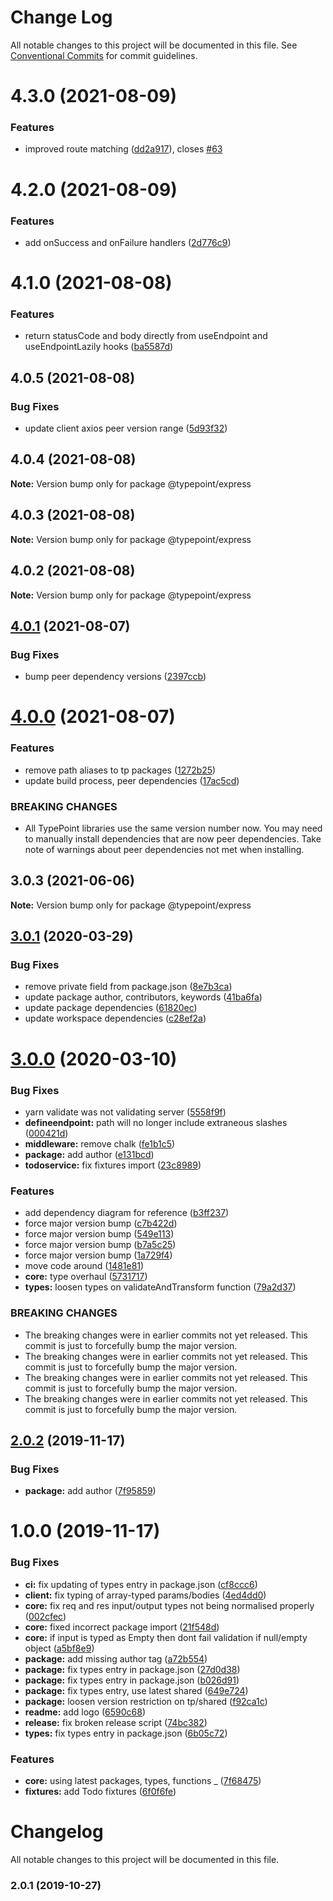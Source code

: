 # Change Log

All notable changes to this project will be documented in this file.
See [Conventional Commits](https://conventionalcommits.org) for commit guidelines.

# 4.3.0 (2021-08-09)


### Features

* improved route matching ([dd2a917](https://github.com/typepoint/typepoint/commit/dd2a917ec1e6becdf579ca51014f59bff123b247)), closes [#63](https://github.com/typepoint/typepoint/issues/63)





# 4.2.0 (2021-08-09)


### Features

* add onSuccess and onFailure handlers ([2d776c9](https://github.com/typepoint/typepoint/commit/2d776c980a854412a259134d7f6fed06da174e17))





# 4.1.0 (2021-08-08)


### Features

* return statusCode and body directly from useEndpoint and useEndpointLazily hooks ([ba5587d](https://github.com/typepoint/typepoint/commit/ba5587d8209d7537d284de22291a41afbc6088ec))





## 4.0.5 (2021-08-08)


### Bug Fixes

* update client axios peer version range ([5d93f32](https://github.com/typepoint/typepoint/commit/5d93f32df0fdb022b923931f7580eea46716df30))





## 4.0.4 (2021-08-08)

**Note:** Version bump only for package @typepoint/express





## 4.0.3 (2021-08-08)

**Note:** Version bump only for package @typepoint/express





## 4.0.2 (2021-08-08)

**Note:** Version bump only for package @typepoint/express





## [4.0.1](https://github.com/typepoint/typepoint/compare/v4.0.0...v4.0.1) (2021-08-07)


### Bug Fixes

* bump peer dependency versions ([2397ccb](https://github.com/typepoint/typepoint/commit/2397ccb05c8c7540212ce2743f2d7db1d2e4380a))





# [4.0.0](https://github.com/typepoint/typepoint/compare/v3.0.3...v4.0.0) (2021-08-07)


### Features

* remove path aliases to tp packages ([1272b25](https://github.com/typepoint/typepoint/commit/1272b2535c2122fb7ae1f375b4aa6ac24c9c6491))
* update build process, peer dependencies ([17ac5cd](https://github.com/typepoint/typepoint/commit/17ac5cdf94a57e8a960cd7fec2b2245a9bee3c37))


### BREAKING CHANGES

* All TypePoint libraries use the same version number now.
You may need to manually install dependencies that are now peer dependencies. Take note of warnings about peer dependencies not met when installing.





## 3.0.3 (2021-06-06)

**Note:** Version bump only for package @typepoint/express





## [3.0.1](https://github.com/typepoint/typepoint/compare/@typepoint/express_v3.0.0...@typepoint/express_v3.0.1) (2020-03-29)


### Bug Fixes

* remove private field from package.json ([8e7b3ca](https://github.com/typepoint/typepoint/commit/8e7b3ca894922e10b7e3566f60e0e58dadccf545))
* update package author, contributors, keywords ([41ba6fa](https://github.com/typepoint/typepoint/commit/41ba6fa2f66ca147008046551cd917ce0a7f4ddc))
* update package dependencies ([61820ec](https://github.com/typepoint/typepoint/commit/61820ec62f253ab3035accc646cac1d6528724c3))
* update workspace dependencies ([c28ef2a](https://github.com/typepoint/typepoint/commit/c28ef2a00b68488cacff6dcbf58c1145f0322468))

# [3.0.0](https://github.com/typepoint/typepoint/compare/@typepoint/express_v2.0.2...@typepoint/express_v3.0.0) (2020-03-10)


### Bug Fixes

* yarn validate was not validating server ([5558f9f](https://github.com/typepoint/typepoint/commit/5558f9f140bc52c228980e0defda67423dd008bf))
* **defineendpoint:** path will no longer include extraneous slashes ([000421d](https://github.com/typepoint/typepoint/commit/000421d8d01960b11b9a0f083008e6fff607f4af))
* **middleware:** remove chalk ([fe1b1c5](https://github.com/typepoint/typepoint/commit/fe1b1c5baea8ab5fadffdc4508bb646634300611))
* **package:** add author ([e131bcd](https://github.com/typepoint/typepoint/commit/e131bcdc3d39ee6e50819b6aee730ef1ea5509e3))
* **todoservice:** fix fixtures import ([23c8989](https://github.com/typepoint/typepoint/commit/23c898932fa59c81cda58f2307fe400ea57fa000))


### Features

* add dependency diagram for reference ([b3ff237](https://github.com/typepoint/typepoint/commit/b3ff237ae9c8eb8ac77adb01436c6aafb5df2201))
* force major version bump ([c7b422d](https://github.com/typepoint/typepoint/commit/c7b422dac58aba1fe8008992b988c783cd2b89d6))
* force major version bump ([549e113](https://github.com/typepoint/typepoint/commit/549e1135cdd5154e0cf775039642d33b5089c178))
* force major version bump ([b7a5c25](https://github.com/typepoint/typepoint/commit/b7a5c259e0a2ce0b4f8153721915c920b3c0f9f8))
* force major version bump ([1a729f4](https://github.com/typepoint/typepoint/commit/1a729f41cad74f044745dc853e3389c7c6fcb3a1))
* move code around ([1481e81](https://github.com/typepoint/typepoint/commit/1481e81e3ac57b7830f66f2a97e8e61681b83ed8))
* **core:** type overhaul ([5731717](https://github.com/typepoint/typepoint/commit/573171725098204175d317debbbf9e4bcf2463fe))
* **types:** loosen types on validateAndTransform function ([79a2d37](https://github.com/typepoint/typepoint/commit/79a2d375aea799153dfe2c8e7c31478d3f1910f3))


### BREAKING CHANGES

* The breaking changes were in earlier commits not yet released. This commit is just to forcefully bump the major version.
* The breaking changes were in earlier commits not yet released. This commit is just to forcefully bump the major version.
* The breaking changes were in earlier commits not yet released. This commit is just to forcefully bump the major version.
* The breaking changes were in earlier commits not yet released. This commit is just to forcefully bump the major version.

## [2.0.2](https://github.com/typepoint/typepoint/compare/@typepoint/express_v2.0.1...@typepoint/express_v2.0.2) (2019-11-17)


### Bug Fixes

* **package:** add author ([7f95859](https://github.com/typepoint/typepoint/commit/7f9585912cfa342acdb324eb1f565b582383edcf))

# 1.0.0 (2019-11-17)


### Bug Fixes

* **ci:** fix updating of types entry in package.json ([cf8ccc6](https://github.com/typepoint/typepoint/commit/cf8ccc681c71a4b1bc84edc6c9aefee9d0fc8959))
* **client:** fix typing of array-typed params/bodies ([4ed4dd0](https://github.com/typepoint/typepoint/commit/4ed4dd029538396212734455a66908835f2a7f6e))
* **core:** fix req and res input/output types not being normalised properly ([002cfec](https://github.com/typepoint/typepoint/commit/002cfeccd107f51724fbb1f822a98c30c2adc341))
* **core:** fixed incorrect package import ([21f548d](https://github.com/typepoint/typepoint/commit/21f548d9f7124c9d69092a7a1a5eb4e8cf7e983d))
* **core:** if input is typed as Empty then dont fail validation if null/empty object ([a5bf8e9](https://github.com/typepoint/typepoint/commit/a5bf8e9b0337cf78bec7e5c2c2ffe25ccbf0f8d1))
* **package:** add missing author tag ([a72b554](https://github.com/typepoint/typepoint/commit/a72b554aebaa0b9d0b48bed7d74ba35fab7c7047))
* **package:** fix types entry in package.json ([27d0d38](https://github.com/typepoint/typepoint/commit/27d0d38545199c6a252bf947b21d27fb6ef108eb))
* **package:** fix types entry in package.json ([b026d91](https://github.com/typepoint/typepoint/commit/b026d918b1a42e7f68cda4192de887e2e48f5616))
* **package:** fix types entry, use latest shared ([649e724](https://github.com/typepoint/typepoint/commit/649e72406460d19483394c46222a2dffe0af92e3))
* **package:** loosen version restriction on tp/shared ([f92ca1c](https://github.com/typepoint/typepoint/commit/f92ca1c9a8f7f207f6d0db4dd5bc21b70724f7f0))
* **readme:** add logo ([6590c68](https://github.com/typepoint/typepoint/commit/6590c6892e2130ba91e8839510087be2d2aaa06b))
* **release:** fix broken release script ([74bc382](https://github.com/typepoint/typepoint/commit/74bc38242ce07e8e8c9ea930e649ed17fa161968))
* **types:** fix types entry in package.json ([6b05c72](https://github.com/typepoint/typepoint/commit/6b05c72d74c8a8645957c3d56267dfa914647100))


### Features

* **core:** using latest packages, types, functions _ ([7f68475](https://github.com/typepoint/typepoint/commit/7f68475e804f846b6299b1f90f8e2e4c215ad9b6))
* **fixtures:** add Todo fixtures ([6f0f6fe](https://github.com/typepoint/typepoint/commit/6f0f6fe8afedd64d93394f5d6a591872675cf326))

# Changelog

All notable changes to this project will be documented in this file.

### 2.0.1 (2019-10-27)
